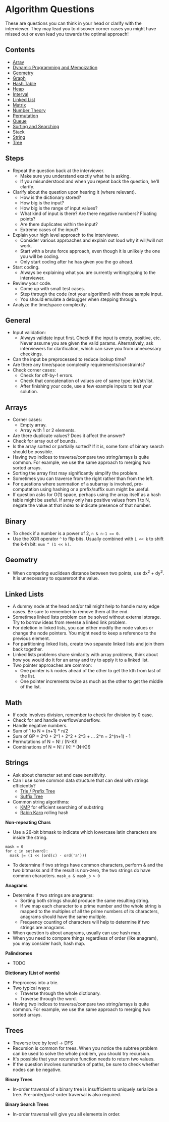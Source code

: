 Algorithm Questions
==

These are questions you can think in your head or clarify with the interviewer. They may lead you to
discover corner cases you might have missed out or even lead you towards the optimal approach!

## Contents

- [Array](array.md)
- [Dynamic Programming and Memoization](dynamic-programming.md)
- [Geometry](geometry.md)
- [Graph](graph.md)
- [Hash Table](hash-table.md)
- [Heap](heap.md)
- [Interval](interval.md)
- [Linked List](linked-list.md)
- [Matrix](matrix.md)
- [Number Theory](number-theory.md)
- [Permutation](permutation.md)
- [Queue](queue.md)
- [Sorting and Searching](sorting-searching.md)
- [Stack](stack.md)
- [String](string.md)
- [Tree](tree.md)

## Steps

- Repeat the question back at the interviewer.
  - Make sure you understand exactly what he is asking.
  - If you misunderstood and when you repeat back the question, he'll clarify.
- Clarify about the question upon hearing it (where relevant).
  - How is the dictionary stored?
  - How big is the input?
  - How big is the range of input values?
  - What kind of input is there? Are there negative numbers? Floating points?
  - Are there duplicates within the input?
  - Extreme cases of the input?
- Explain your high level approach to the interviewer.
  - Consider various approaches and explain out loud why it will/will not work.
  - Start with a brute force approach, even though it is unlikely the one you will be coding.
  - Only start coding after he has given you the go ahead.
- Start coding.
  - Always be explaining what you are currently writing/typing to the interviewer.
- Review your code.
  - Come up with small test cases.
  - Step through the code (not your algorithm!) with those sample input.
  - You should emulate a debugger when stepping through.
- Analyze the time/space complexity.

## General

- Input validation:
  - Always validate input first. Check if the input is empty, positive, etc. Never assume you are given the valid params. Alternatively, ask interviewers for clarification, which can save you from unnecessary checkings.
- Can the input be preprocessed to reduce lookup time?
- Are there any time/space complexity requirements/constraints?
- Check corner cases:
  - Check for off-by-1 errors.
  - Check that concatenation of values are of same type: int/str/list.
  - After finishing your code, use a few example inputs to test your solution.

## Arrays

- Corner cases:
  - Empty array.
  - Array with 1 or 2 elements.
- Are there duplicate values? Does it affect the answer?
- Check for array out of bounds.
- Is the array sorted or partially sorted? If it is, some form of binary search should be possible.
- Having two indices to traverse/compare two string/arrays is quite common. For example, we use the same approach to merging two sorted arrays.
- Sorting the array first may significantly simplify the problem.
- Sometimes you can traverse from the right rather than from the left.
- For questions where summation of a subarray is involved, pre-computation using hashing or a prefix/suffix sum might be useful.
- If question asks for O(1) space, perhaps using the array itself as a hash table might be useful. If array only has positive values from 1 to N, negate the value at that index to indicate presence of that number.

## Binary

- To check if a number is a power of 2, `n & n-1 == 0`.
- Use the XOR operator `^` to flip bits. Usually combined with `1 << k` to shift the k-th bit: `num ^ (1 << k)`.

## Geometry

- When comparing euclidean distance between two points, use dx<sup>2</sup> + dy<sup>2</sup>. It is unnecessary to squareroot the value.

## Linked Lists

- A dummy node at the head and/or tail might help to handle many edge cases. Be sure to remember to remove them at the end.
- Sometimes linked lists problem can be solved without external storage. Try to borrow ideas from reverse a linked link problem.
- For deletion in linked lists, you can either modify the node values or change the node pointers. You might need to keep a reference to the previous element.
- For partitioning linked lists, create two separate linked lists and join them back together.
- Linked lists problems share similarity with array problems, think about how you would do it for an array and try to apply it to a linked list.
- Two pointer approaches are common:
  - One pointer is k nodes ahead of the other to get the kth from last of the list.
  - One pointer increments twice as much as the other to get the middle of the list.

## Math

- If code involves division, remember to check for division by 0 case.
- Check for and handle overflow/underflow.
- Handle negative numbers.
- Sum of 1 to N = (n+1) * n/2
- Sum of GP = 2^0 + 2^1 + 2^2 + 2^3 + ... 2^n = 2^(n+1) - 1
- Permutations of N = N! / (N-K)!
- Combinations of N = N! / (K! * (N-K)!)

## Strings

- Ask about character set and case sensitivity.
- Can I use some common data structure that can deal with strings efficiently?
  - [Trie / Prefix Tree](https://www.wikiwand.com/en/Trie)
  - [Suffix Tree](https://www.wikiwand.com/en/Suffix_tree)
- Common string algorithms:
  - [KMP](https://www.wikiwand.com/en/Knuth%E2%80%93Morris%E2%80%93Pratt_algorithm) for efficient searching of substring
  - [Rabin Karp](https://www.wikiwand.com/en/Rabin%E2%80%93Karp_algorithm) rolling hash

**Non-repeating Chars**

- Use a 26-bit bitmask to indicate which lowercase latin characters are inside the string.

~~~
mask = 0
for c in set(word):
  mask |= (1 << (ord(c) - ord('a')))
~~~

- To determine if two strings have common characters, perform & and the two bitmasks and if the result is non-zero, the two strings do have common characters. `mask_a & mask_b > 0`

**Anagrams**

- Determine if two strings are anagrams:
  - Sorting both strings should produce the same resulting string.
  - If we map each character to a prime number and the whole string is mapped to the multiples of all the prime numbers of its characters, anagrams should have the same multiple.
  - Frequency counting of characters will help to determine if two strings are anagrams.
- When question is about anagrams, usually can use hash map.
- When you need to compare things regardless of order (like anagram), you may consider hash, hash map.

**Palindromes**

- TODO

**Dictionary (List of words)**

- Preprocess into a trie.
- Two typical ways:
  - Traverse through the whole dictionary.
  - Traverse through the word.
- Having two indices to traverse/compare two string/arrays is quite common. For example, we use the same approach to merging two sorted arrays.

## Trees

- Traverse tree by level -> DFS
- Recursion is common for trees. When you notice the subtree problem can be used to solve the whole problem, you should try recursion.
- It's possible that your recursive function needs to return two values.
- If the question involves summation of paths, be sure to check whether nodes can be negative.

**Binary Trees**

- In-order traversal of a binary tree is insufficient to uniquely serialize a tree. Pre-order/post-order traversal is also required.

**Binary Search Trees**

- In-order traversal will give you all elements in order.

